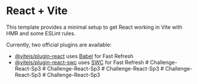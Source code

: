 # React + Vite

This template provides a minimal setup to get React working in Vite with HMR and some ESLint rules.

Currently, two official plugins are available:

- [@vitejs/plugin-react](https://github.com/vitejs/vite-plugin-react/blob/main/packages/plugin-react/README.md) uses [Babel](https://babeljs.io/) for Fast Refresh
- [@vitejs/plugin-react-swc](https://github.com/vitejs/vite-plugin-react-swc) uses [SWC](https://swc.rs/) for Fast Refresh
#   C h a l l e n g e - R e a c t - S p 3  
 #   C h a l l e n g e - R e a c t - S p 3  
 #   C h a l l e n g e - R e a c t - S p 3  
 #   C h a l l e n g e - R e a c t - S p 3  
 #   C h a l l e n g e - R e a c t - S p 3  
 